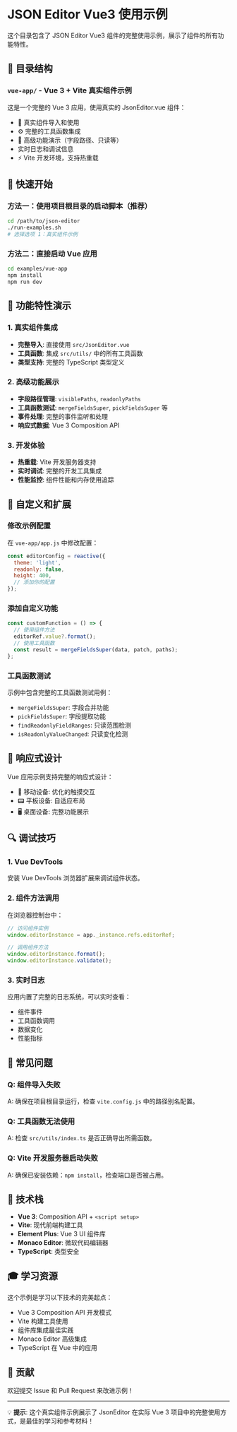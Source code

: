 # JSON Editor Vue3 使用示例

这个目录包含了 JSON Editor Vue3 组件的完整使用示例，展示了组件的所有功能特性。

## 📁 目录结构

### `vue-app/` - Vue 3 + Vite 真实组件示例
这是一个完整的 Vue 3 应用，使用真实的 JsonEditor.vue 组件：
- 🎯 真实组件导入和使用
- ⚙️ 完整的工具函数集成
- 🔧 高级功能演示（字段路径、只读等）
-  实时日志和调试信息
- ⚡ Vite 开发环境，支持热重载

## 🚀 快速开始

### 方法一：使用项目根目录的启动脚本（推荐）
```bash
cd /path/to/json-editor
./run-examples.sh
# 选择选项 1：真实组件示例
```

### 方法二：直接启动 Vue 应用
```bash
cd examples/vue-app
npm install
npm run dev
```

## 🎯 功能特性演示

### 1. 真实组件集成
- **完整导入**: 直接使用 `src/JsonEditor.vue`
- **工具函数**: 集成 `src/utils/` 中的所有工具函数
- **类型支持**: 完整的 TypeScript 类型定义

### 2. 高级功能展示
- **字段路径管理**: `visiblePaths`, `readonlyPaths`
- **工具函数测试**: `mergeFieldsSuper`, `pickFieldsSuper` 等
- **事件处理**: 完整的事件监听和处理
- **响应式数据**: Vue 3 Composition API

### 3. 开发体验
- **热重载**: Vite 开发服务器支持
- **实时调试**: 完整的开发工具集成
- **性能监控**: 组件性能和内存使用追踪

## 🔧 自定义和扩展

### 修改示例配置
在 `vue-app/app.js` 中修改配置：

```javascript
const editorConfig = reactive({
  theme: 'light',
  readonly: false,
  height: 400,
  // 添加你的配置
});
```

### 添加自定义功能
```javascript
const customFunction = () => {
  // 使用组件方法
  editorRef.value?.format();
  // 使用工具函数
  const result = mergeFieldsSuper(data, patch, paths);
};
```

### 工具函数测试
示例中包含完整的工具函数测试用例：
- `mergeFieldsSuper`: 字段合并功能
- `pickFieldsSuper`: 字段提取功能
- `findReadonlyFieldRanges`: 只读范围检测
- `isReadonlyValueChanged`: 只读变化检测

## 📱 响应式设计

Vue 应用示例支持完整的响应式设计：
- 📱 移动设备: 优化的触摸交互
- 📟 平板设备: 自适应布局
- 🖥️ 桌面设备: 完整功能展示

## 🔍 调试技巧

### 1. Vue DevTools
安装 Vue DevTools 浏览器扩展来调试组件状态。

### 2. 组件方法调用
在浏览器控制台中：
```javascript
// 访问组件实例
window.editorInstance = app._instance.refs.editorRef;

// 调用组件方法
window.editorInstance.format();
window.editorInstance.validate();
```

### 3. 实时日志
应用内置了完整的日志系统，可以实时查看：
- 组件事件
- 工具函数调用
- 数据变化
- 性能指标

## 🐛 常见问题

### Q: 组件导入失败
A: 确保在项目根目录运行，检查 `vite.config.js` 中的路径别名配置。

### Q: 工具函数无法使用
A: 检查 `src/utils/index.ts` 是否正确导出所需函数。

### Q: Vite 开发服务器启动失败
A: 确保已安装依赖：`npm install`，检查端口是否被占用。

## 📖 技术栈

- **Vue 3**: Composition API + `<script setup>`
- **Vite**: 现代前端构建工具
- **Element Plus**: Vue 3 UI 组件库
- **Monaco Editor**: 微软代码编辑器
- **TypeScript**: 类型安全

## 🎓 学习资源

这个示例是学习以下技术的完美起点：
- Vue 3 Composition API 开发模式
- Vite 构建工具使用
- 组件库集成最佳实践
- Monaco Editor 高级集成
- TypeScript 在 Vue 中的应用

## 🤝 贡献

欢迎提交 Issue 和 Pull Request 来改进示例！

---

💡 **提示**: 这个真实组件示例展示了 JsonEditor 在实际 Vue 3 项目中的完整使用方式，是最佳的学习和参考材料！

